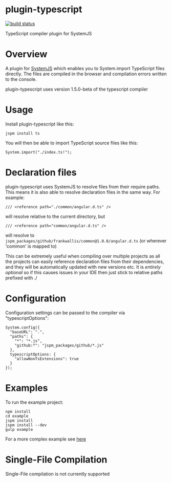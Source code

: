 plugin-typescript
============================
[![build status](https://secure.travis-ci.org/frankwallis/plugin-typescript.png?branch=master)](http://travis-ci.org/frankwallis/plugin-typescript)

TypeScript compiler plugin for SystemJS

# Overview #

A plugin for [SystemJS](https://github.com/systemjs/systemjs) which enables you to System.import TypeScript files directly. The files are compiled in the browser and compilation errors written to the console.

plugin-typescript uses version 1.5.0-beta of the typescript compiler

# Usage #

Install plugin-typescript like this:

```
jspm install ts
```
You will then be able to import TypeScript source files like this:

```
System.import("./index.ts!");
```

# Declaration files #

plugin-typescript uses SystemJS to resolve files from their require paths. This means it is also able to resolve declaration files in the same way. For example:

```
/// <reference path="./common/angular.d.ts" />
```
will resolve relative to the current directory, but
```
/// <reference path="common/angular.d.ts" />
```
will resolve to ```jspm_packages/github/frankwallis/common@1.0.0/angular.d.ts``` (or wherever 'common' is mapped to)

This can be extremely useful when compiling over multiple projects as all the projects can easily reference declaration files from their dependencies, and they will be automatically updated with new versions etc. It is *entirely optional* so if this causes issues in your IDE then just stick to relative paths prefixed with ./

# Configuration #

Configuration settings can be passed to the compiler via "typescriptOptions":

```
System.config({
  "baseURL": ".",
  "paths": {
    "*": "*.js",
    "github:*": "jspm_packages/github/*.js"
  },
  typescriptOptions: {
    "allowNonTsExtensions": true
  }
});
```

# Examples #

To run the example project:

```
npm install
cd example
jspm install
jspm install --dev
gulp example
```

For a more complex example see [here](https://github.com/frankwallis/tower/tree/angular2)

# Single-File Compilation #

Single-File compilation is not currently supported
